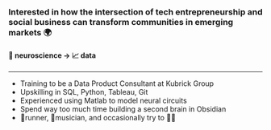 ### Interested in how the intersection of tech entrepreneurship and social business can transform communities in emerging markets 🌍
#### 🧠 neuroscience &rarr; 📈 data


---
- Training to be a Data Product Consultant at Kubrick Group
- Upskilling in SQL, Python, Tableau, Git
- Experienced using Matlab to model neural circuits
- Spend way too much time building a second brain in Obsidian
- 🏃runner, 🎷musician, and occasionally try to 💃🏽
